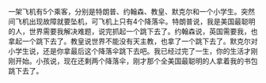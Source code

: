 一架飞机有5个乘客，分别是特朗普、约翰森、教皇、默克尔和一个小学生。突然间飞机出现故障就要坠机，可飞机上只有4个降落伞。特朗普说，我是美国最聪明的人，世界需要我解决难题，说完抓起一个跳下去了。约翰森说，英国需要我，也拿起一个跳下去了。教皇说世界不能没有天主教，也拿了一个跳下去了。默克尔对小学生说，还是你拿最后这个降落伞跳下去吧。我已经过完了一生，你的生活才刚刚开始。小孩说，现在还剩两个降落伞，刚才那个全美国最聪明的人拿着我的书包跳下去了。
